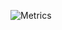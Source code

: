 ![Metrics](https://metrics.lecoq.io/AdminEvil12?template=classic&isocalendar=1&stars=1&introduction=1&languages=1&isocalendar.duration=half-year&languages.colors=github&languages.threshold=0%25&introduction.title=true&stars.limit=3&config.timezone=Portugal%2FCBeja)
